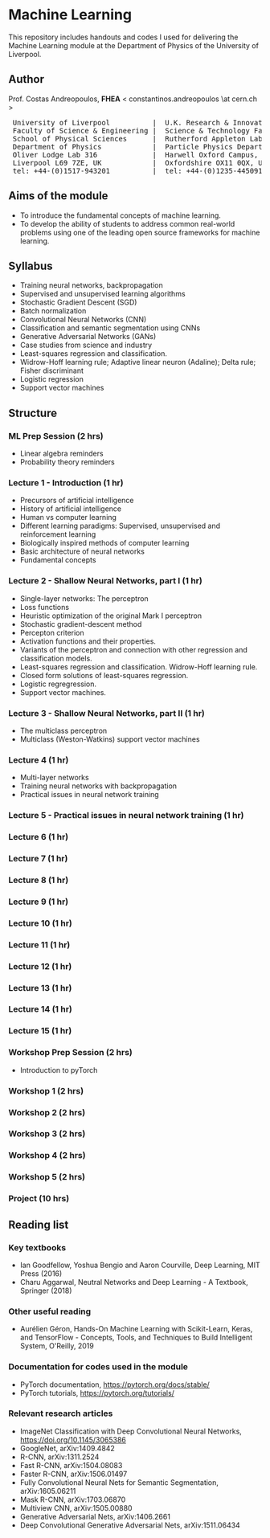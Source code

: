 # Machine Learning 

This repository includes handouts and codes I used for delivering the Machine Learning module at the Department of Physics of the University of Liverpool.

## Author

Prof. Costas Andreopoulos, **FHEA**  < constantinos.andreopoulos \at cern.ch >

<pre>
 University of Liverpool          |  U.K. Research & Innovation (UKRI)
 Faculty of Science & Engineering |  Science & Technology Facilities Council (STFC)
 School of Physical Sciences      |  Rutherford Appleton Laboratory 
 Department of Physics            |  Particle Physics Department
 Oliver Lodge Lab 316             |  Harwell Oxford Campus, R1 2.89
 Liverpool L69 7ZE, UK            |  Oxfordshire OX11 0QX, UK          
 tel: +44-(0)1517-943201          |  tel: +44-(0)1235-445091 
</pre>


## Aims of the module
- To introduce the fundamental concepts of machine learning.
- To develop the ability of students to address common real-world problems using one of the leading open source frameworks for machine learning.

## Syllabus
- Training neural networks, backpropagation
- Supervised and unsupervised learning algorithms
- Stochastic Gradient Descent (SGD)
- Batch normalization
- Convolutional Neural Networks (CNN)
- Classification and semantic segmentation using CNNs
- Generative Adversarial Networks (GANs)
- Case studies from science and industry
- Least-squares regression and classification.
- Widrow-Hoff learning rule; Adaptive linear neuron (Adaline); Delta rule; Fisher discriminant
- Logistic regression
- Support vector machines

## Structure

### ML Prep Session (2 hrs)

- Linear algebra reminders
- Probability theory reminders

### Lecture 1 - Introduction (1 hr)

- Precursors of artificial intelligence
- History of artificial intelligence
- Human vs computer learning
- Different learning paradigms: Supervised, unsupervised and reinforcement learning
- Biologically inspired methods of computer learning
- Basic architecture of neural networks
- Fundamental concepts

### Lecture 2 - Shallow Neural Networks, part I (1 hr)

- Single-layer networks: The perceptron
- Loss functions
- Heuristic optimization of the original Mark I perceptron
- Stochastic gradient-descent method
- Percepton criterion
- Activation functions and their properties.
- Variants of the perceptron and connection with other regression and classification models.
- Least-squares regression and classification. Widrow-Hoff learning rule.
- Closed form solutions of least-squares regression.
- Logistic regregression.
- Support vector machines.

### Lecture 3 - Shallow Neural Networks, part II (1 hr)

- The multiclass perceptron
- Multiclass (Weston-Watkins) support vector machines
 
### Lecture 4 (1 hr)

- Multi-layer networks
- Training neural networks with backpropagation 
- Practical issues in neural network training

### Lecture 5 - Practical issues in neural network training (1 hr)

### Lecture 6 (1 hr)

### Lecture 7 (1 hr)

### Lecture 8 (1 hr)

### Lecture 9 (1 hr)

### Lecture 10 (1 hr)

### Lecture 11 (1 hr)

### Lecture 12 (1 hr)

### Lecture 13 (1 hr)

### Lecture 14 (1 hr)

### Lecture 15 (1 hr)


### Workshop Prep Session (2 hrs)

- Introduction to pyTorch


### Workshop 1 (2 hrs)


### Workshop 2 (2 hrs)


### Workshop 3 (2 hrs)


### Workshop 4 (2 hrs)


### Workshop 5 (2 hrs)


### Project (10 hrs)


## Reading list

### Key textbooks

- Ian Goodfellow, Yoshua Bengio and Aaron Courville, Deep Learning, MIT Press (2016)
- Charu Aggarwal, Neutral Networks and Deep Learning - A Textbook, Springer (2018)
 
### Other useful reading

- Aurélien Géron, Hands-On Machine Learning with Scikit-Learn, Keras, and TensorFlow - Concepts, Tools, and Techniques to Build Intelligent System, O'Reilly, 2019

### Documentation for codes used in the module

- PyTorch documentation, https://pytorch.org/docs/stable/
- PyTorch tutorials, https://pytorch.org/tutorials/

### Relevant research articles

- ImageNet Classification with Deep Convolutional Neural Networks, https://doi.org/10.1145/3065386
- GoogleNet, arXiv:1409.4842
- R-CNN, arXiv:1311.2524
- Fast R-CNN, arXiv:1504.08083
- Faster R-CNN, arXiv:1506.01497
- Fully Convolutional Neural Nets for Semantic Segmentation, arXiv:1605.06211
- Mask R-CNN, arXiv:1703.06870
- Multiview CNN, arXiv:1505.00880
- Generative Adversarial Nets, arXiv:1406.2661
- Deep Convolutional Generative Adversarial Nets, arXiv:1511.06434

